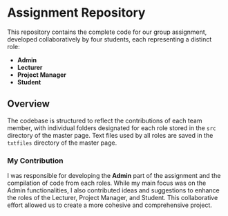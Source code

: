 # Assignment Repository

This repository contains the complete code for our group assignment, developed collaboratively by four students, each representing a distinct role:

- **Admin**
- **Lecturer**
- **Project Manager**
- **Student**

## Overview

The codebase is structured to reflect the contributions of each team member, with individual folders designated for each role stored in the `src` directory of the master page.
Text files used by all roles are saved in the `txtfiles` directory of the master page.

### My Contribution

I was responsible for developing the **Admin** part of the assignment and the compilation of code from each roles. While my main focus was on the Admin functionalities, 
I also contributed ideas and suggestions to enhance the roles of the Lecturer, Project Manager, and Student. 
This collaborative effort allowed us to create a more cohesive and comprehensive project.
